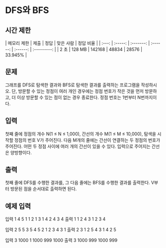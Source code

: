 # DFS와 BFS
## 시간 제한
| 메모리 제한 | 제출 | 정답 | 맞은 사람 | 정답 비율 |
| :---: | :-----: | :-------: | :------: | :------: | :---------: |
| 2 초 | 128 MB | 142168 | 48834 | 28576 | 33.945% |

## 문제
그래프를 DFS로 탐색한 결과와 BFS로 탐색한 결과를 출력하는 프로그램을 작성하시오. 단, 방문할 수 있는 정점이 여러 개인 경우에는 정점 번호가 작은 것을 먼저 방문하고, 더 이상 방문할 수 있는 점이 없는 경우 종료한다. 정점 번호는 1번부터 N번까지이다.

## 입력
첫째 줄에 정점의 개수 N(1 ≤ N ≤ 1,000), 간선의 개수 M(1 ≤ M ≤ 10,000), 탐색을 시작할 정점의 번호 V가 주어진다. 다음 M개의 줄에는 간선이 연결하는 두 정점의 번호가 주어진다. 어떤 두 정점 사이에 여러 개의 간선이 있을 수 있다. 입력으로 주어지는 간선은 양방향이다.

## 출력
첫째 줄에 DFS를 수행한 결과를, 그 다음 줄에는 BFS를 수행한 결과를 출력한다. V부터 방문된 점을 순서대로 출력하면 된다.

## 예제 입력
입력 1
4 5 1
1 2
1 3
1 4
2 4
3 4
출력 1
1 2 4 3
1 2 3 4

입력 2 
5 5 3
5 4
5 2
1 2
3 4
3 1
출력 2 
3 1 2 5 4
3 1 4 2 5

입력 3 
1000 1 1000
999 1000
출력 3 
1000 999
1000 999